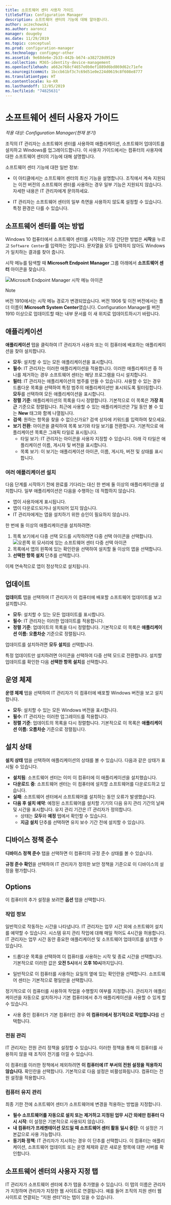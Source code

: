```yaml
---
title: 소프트웨어 센터 사용자 가이드
titleSuffix: Configuration Manager
description: 소프트웨어 센터의 기능에 대해 알아봅니다.
author: aczechowski
ms.author: aaroncz
manager: dougeby
ms.date: 11/29/2019
ms.topic: conceptual
ms.prod: configuration-manager
ms.technology: configmgr-other
ms.assetid: 9e68de6e-2b33-442b-b674-a382728d9529
ms.collection: M365-identity-device-management
ms.openlocfilehash: a662e768cf4657e0b0ef1889d6bd869d62c71efe
ms.sourcegitcommit: 1bccb61bf3c7c69d51e0e224d0619c8f608e8777
ms.translationtype: HT
ms.contentlocale: ko-KR
ms.lasthandoff: 12/05/2019
ms.locfileid: "74825631"
---
```

# <a name="software-center-user-guide"></a>소프트웨어 센터 사용자 가이드

*적용 대상: Configuration Manager(현재 분기)*

조직의 IT 관리자는 소프트웨어 센터를 사용하여 애플리케이션, 소프트웨어 업데이트를 설치하고 Windows를 업그레이드합니다. 이 사용자 가이드에서는 컴퓨터의 사용자에 대한 소프트웨어 센터의 기능에 대해 설명합니다.

소프트웨어 센터 기능에 대한 일반 정보:

- 이 아티클에서는 소프트웨어 센터의 최신 기능을 설명합니다. 조직에서 계속 지원되는 이전 버전의 소프트웨어 센터를 사용하는 경우 일부 기능은 지원되지 않습니다. 자세한 내용은 IT 관리자에게 문의하세요.

- IT 관리자는 소프트웨어 센터의 일부 측면을 사용하지 않도록 설정할 수 있습니다. 특정 환경은 다를 수 있습니다.

<!-- - Your IT admin may change the color of Software Center, and add your organization's logo. The images in this article show the default experience. -->

## <a name="bkmk_open"></a> 소프트웨어 센터를 여는 방법

Windows 10 컴퓨터에서 소프트웨어 센터를 시작하는 가장 간단한 방법은 **시작**을 누르고 `Software Center`를 입력하는 것입니다. 문자열을 모두 입력하지 않아도 Windows가 일치하는 결과를 찾아 줍니다.

시작 메뉴를 탐색할 때 **Microsoft Endpoint Manager** 그룹 아래에서 **소프트웨어 센터** 아이콘을 찾습니다.

![Microsoft Endpoint Manager 시작 메뉴 아이콘](media/microsoft-endpoint-manager-start-menu.png)

> [!NOTE]
> 버전 1910에서는 시작 메뉴 경로가 변경되었습니다. 버전 1906 및 이전 버전에서는 폴더 이름이 **Microsoft System Center**였습니다. Configuration Manager를 버전 1910 이상으로 업데이트할 때는 내부 문서를 이 새 위치로 업데이트하시기 바랍니다.

## <a name="applications"></a>애플리케이션

**애플리케이션** 탭을 클릭하여 IT 관리자가 사용자 또는 이 컴퓨터에 배포하는 애플리케이션을 찾아 설치합니다.

- **모두**: 설치할 수 있는 모든 애플리케이션을 표시합니다.
- **필수**: IT 관리자는 이러한 애플리케이션을 적용합니다. 이러한 애플리케이션 중 하나를 제거하는 경우 소프트웨어 센터는 해당 프로그램을 다시 설치합니다.
- **필터**: IT 관리자는 애플리케이션의 범주를 만들 수 있습니다. 사용할 수 있는 경우 드롭다운 목록을 선택하여 특정 범주의 애플리케이션만 표시되도록 필터링합니다. **모두**를 선택하여 모든 애플리케이션을 표시합니다.
- **정렬 기준**: 애플리케이션의 목록을 다시 정렬합니다. 기본적으로 이 목록은 **가장 최근** 기준으로 정렬됩니다. 최근에 사용할 수 있는 애플리케이션은 7일 동안 볼 수 있는 **New** 태그와 함께 나열됩니다.
- **검색**: 원하는 항목을 찾을 수 없으신가요? 검색 상자에 키워드를 입력하여 찾으세요.
- **보기 전환**: 아이콘을 클릭하여 목록 보기와 타일 보기를 전환합니다. 기본적으로 애플리케이션 목록은 그래픽 타일로 표시됩니다.
    - 타일 보기: IT 관리자는 아이콘을 사용자 지정할 수 있습니다. 아래 각 타일은 애플리케이션 이름, 게시자 및 버전을 표시합니다.
    - 목록 보기: 이 보기는 애플리케이션 아이콘, 이름, 게시자, 버전 및 상태를 표시합니다.

### <a name="install-multiple-applications"></a>여러 애플리케이션 설치

<!-- 1357126 -->
다음 단계를 시작하기 전에 완료를 기다리는 대신 한 번에 둘 이상의 애플리케이션을 설치합니다. 일부 애플리케이션은 다음을 수행하는 데 적합하지 않습니다.

- 앱이 사용자에게 표시됩니다.
- 앱이 다운로드되거나 설치되어 있지 않습니다.
- IT 관리자에게는 앱을 설치하기 위한 승인이 필요하지 않습니다.

한 번에 둘 이상의 애플리케이션을 설치하려면:

1. 목록 보기에서 다중 선택 모드를 시작하려면 다중 선택 아이콘을 선택합니다. ![오른쪽 위 모서리에 있는](media/software-center-multi-select-apps.png) 소프트웨어 센터 다중 선택 아이콘
2. 목록에서 앱의 왼쪽에 있는 확인란을 선택하여 설치할 둘 이상의 앱을 선택합니다.
3. **선택한 항목 설치** 단추를 선택합니다.

이제 연속적으로 앱이 정상적으로 설치됩니다.


## <a name="updates"></a>업데이트

**업데이트** 탭을 선택하여 IT 관리자가 이 컴퓨터에 배포할 소프트웨어 업데이트를 보고 설치합니다.  

- **모두**: 설치할 수 있는 모든 업데이트를 표시합니다.
- **필수**: IT 관리자는 이러한 업데이트를 적용합니다.
- **정렬 기준**: 업데이트의 목록을 다시 정렬합니다. 기본적으로 이 목록은 **애플리케이션 이름: 오름차순** 기준으로 정렬됩니다.

업데이트를 설치하려면 **모두 설치**를 선택합니다.

특정 업데이트만 설치하려면 아이콘을 선택하여 다중 선택 모드로 전환합니다. 설치할 업데이트를 확인한 다음 **선택한 항목 설치**를 선택합니다.


## <a name="operating-systems"></a>운영 체제

**운영 체제** 탭을 선택하여 IT 관리자가 이 컴퓨터에 배포할 Windows 버전을 보고 설치합니다.  

- **모두**: 설치할 수 있는 모든 Windows 버전을 표시합니다.
- **필수**: IT 관리자는 이러한 업그레이드를 적용합니다.
- **정렬 기준**: 업데이트의 목록을 다시 정렬합니다. 기본적으로 이 목록은 **애플리케이션 이름: 오름차순** 기준으로 정렬됩니다.


## <a name="installation-status"></a>설치 상태

**설치 상태** 탭을 선택하여 애플리케이션의 상태를 볼 수 있습니다. 다음과 같은 상태가 표시될 수 있습니다.

- **설치됨**: 소프트웨어 센터는 이미 이 컴퓨터에 이 애플리케이션을 설치했습니다.
- **다운로드 중**: 소프트웨어 센터는 이 컴퓨터에 설치할 소프트웨어를 다운로드하고 있습니다.
- **실패**: 소프트웨어 센터에서 소프트웨어를 설치하는 동안 오류가 발생했습니다.
- **다음 후 설치 예약**: 예정된 소프트웨어를 설치할 기기의 다음 유지 관리 기간의 날짜 및 시간을 표시합니다. 유지 관리 기간은 IT 관리자가 정의합니다.<!--1358131-->
    - 상태는 **모두**와 **예정** 탭에서 확인할 수 있습니다.
    - **지금 설치** 단추를 선택하면 유지 보수 기간 전에 설치할 수 있습니다.


## <a name="device-compliance"></a>디바이스 정책 준수

**디바이스 정책 준수** 탭을 선택하면 이 컴퓨터의 규정 준수 상태를 볼 수 있습니다.

**규정 준수 확인**을 선택하여 IT 관리자가 정의한 보안 정책을 기준으로 이 디바이스의 설정을 평가합니다.


## <a name="options"></a>Options

이 컴퓨터의 추가 설정을 보려면 **옵션** 탭을 선택합니다.

### <a name="work-information"></a>작업 정보

일반적으로 작동하는 시간을 나타냅니다. IT 관리자는 업무 시간 외에 소프트웨어 설치를 예약할 수 있습니다. 시스템 유지 관리 작업에 대해 매일 적어도 4시간을 허용합니다. IT 관리자는 업무 시간 동안 중요한 애플리케이션 및 소프트웨어 업데이트를 설치할 수 있습니다.

- 드롭다운 목록을 선택하여 이 컴퓨터를 사용하는 시작 및 종료 시간을 선택합니다. 기본적으로 이러한 값은 **오전 5시**에서 **오후 10시**까지입니다.

- 일반적으로 이 컴퓨터를 사용하는 요일의 옆에 있는 확인란을 선택합니다. 소프트웨어 센터는 기본적으로 평일만을 선택합니다.  

정기적으로 이 컴퓨터를 사용하여 작업을 수행할지 여부를 지정합니다. 관리자가 애플리케이션을 자동으로 설치하거나 기본 컴퓨터에서 추가 애플리케이션을 사용할 수 있게 할 수 있습니다. <!--3485366-->

- 사용 중인 컴퓨터가 기본 컴퓨터인 경우 **이 컴퓨터에서 정기적으로 작업합니다**를 선택합니다.

### <a name="power-management"></a>전원 관리

IT 관리자는 전원 관리 정책을 설정할 수 있습니다. 이러한 정책을 통해 이 컴퓨터를 사용하지 않을 때 조직이 전기를 아낄 수 있습니다.

이 컴퓨터를 이러한 정책에서 제외하려면 **이 컴퓨터에 IT 부서의 전원 설정을 적용하지 않습니다.** 확인란을 선택합니다. 기본적으로 다음 설정은 비활성화됩니다. 컴퓨터는 전원 설정을 적용합니다.

### <a name="computer-maintenance"></a>컴퓨터 유지 관리

최종 기한 전에 소프트웨어 센터가 소프트웨어에 변경을 적용하는 방법을 지정합니다.

- **필수 소프트웨어를 자동으로 설치 또는 제거하고 지정된 업무 시간 외에만 컴퓨터 다시 시작**: 이 설정은 기본적으로 사용되지 않습니다.
- **내 컴퓨터가 프레젠테이션 모드일 때 소프트웨어 센터 활동 일시 중단**: 이 설정은 기본값으로 사용 가능합니다.
- **동기화 정책**: IT 관리자가 지시하는 경우 이 단추를 선택합니다. 이 컴퓨터는 애플리케이션, 소프트웨어 업데이트 또는 운영 체제와 같은 새로운 항목에 대한 서버를 확인합니다.


## <a name="custom-tab-in-software-center"></a>소프트웨어 센터의 사용자 지정 탭

IT 관리자가 소프트웨어 센터에 추가 탭을 추가했을 수 있습니다. 이 탭의 이름은 관리자가 지정하며 관리자가 지정한 웹 사이트로 연결됩니다. 예를 들어 조직의 지원 센터 웹 사이트로 연결되는 “지원 센터”라는 탭이 있을 수 있습니다. <!--1358132-->
